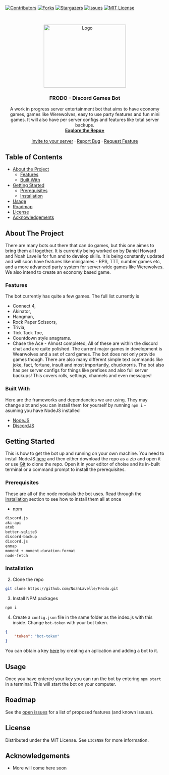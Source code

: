 
[![Contributors][contributors-shield]][contributors-url]
[![Forks][forks-shield]][forks-url]
[![Stargazers][stars-shield]][stars-url]
[![Issues][issues-shield]][issues-url]
[![MIT License][license-shield]][license-url]


<br />
<p align="center">
  <a href="https://github.com/NoahLavelle/Frodo">
    <img src="https://i.imgur.com/VZSq2qr.png" alt="Logo" width="260" height="200">
  </a>

  <h3 align="center">FRODO - Discord Games Bot</h3>

  <p align="center">
    A work in progress server entertainment bot that aims to have economy games, games like Werewolves, easy to use party features and fun mini games. It will also have per server configs and features like total server backups. 
    <br />
    <a href="https://github.com/NoahLavelle/Frodo"><strong>Explore the Repo»</strong></a>
    <br />
    <br />
    <a href="https://discord.com/api/oauth2/authorize?client_id=737984800689750090&permissions=8&scope=bot">Invite to your server</a>
    ·
    <a href="https://github.com/NoahLavelle/Frodo/issues">Report Bug</a>
    ·
    <a href="https://github.com/NoahLavelle/Frodo/issues">Request Feature</a>
  </p>
</p>



<!-- TABLE OF CONTENTS -->
## Table of Contents

* [About the Project](#about-the-project)
	* [Features](#features)
	* [Built With](#built-with)
* [Getting Started](#getting-started)
  * [Prerequisites](#prerequisites)
  * [Installation](#installation)
* [Usage](#usage)
* [Roadmap](#roadmap)
* [License](#license)
* [Acknowledgements](#acknowledgements)



<!-- ABOUT THE PROJECT -->
## About The Project

There are many bots out there that can do games, but this one aimes to bring them all together. It is currently being worked on by Daniel Howard and Noah Lavelle for fun and to develop skills. It is being constantly updated and will soon have features like minigames - RPS, TTT, number games etc, and a more advanced party system for server-wide games like Werewolves. We also intend to create an economy based game.

### Features

The bot currently has quite a few games. The full list currently is
* Connect 4,
* Akinator,
* Hangman,
* Rock Paper Scissors,
* Trivia,
* Tick Tack Toe,
* Countdown style anagrams.
* Chase the Ace - Almost completed,
All of these are within the discord chat and are quite polished. The current major games in development is Wearwolves and a set of card games. The bot does not only provide games though. 
There are also many different simple text commands like joke, fact, fortune, insult and most importantly, chucknorris. The bot also has per server configs for things like prefixes and also full server backups! This covers rolls, settings, channels and even messages!
### Built With
Here are the frameworks and dependancies we are using. They may change alot and you can install them for yourself by running ``npm i`` - asuming you have NodeJS installed
* [NodeJS](https://nodejs.org/en/)
* [DiscordJS](https://discord.js.org/#/)



<!-- GETTING STARTED -->
## Getting Started

This is how to get the bot up and running on your own machine. You need to install NodeJS [here](https://nodejs.org/en/) and then either download the repo as a zip and open it or use [Git](https://git-scm.com/) to clone the repo. Open it in your editor of choise and its in-built terminal or a command prompt to install the prerequisites.

### Prerequisites

These are all of the node moduals the bot uses. Read through the [Installation](#installation) section to see how to install them all at once
* npm
```sh
discord.js
aki-api
atob
better-sqlite3
discord-backup
discord.js
enmap
moment + moment-duration-format
node-fetch
```

### Installation

2. Clone the repo
```sh
git clone https://github.com/NoahLavelle/Frodo.git
```
3. Install NPM packages
```sh
npm i
```
4. Create a `config.json` file in the same folder as the index.js with this inside. Change `bot-token` with your bot token.
```JSON
{
	"token": "bot-token"
}
```
You can obtain a key [here](https://discord.com/developers/applications) by creating an aplication and adding a bot to it.



<!-- USAGE EXAMPLES -->
## Usage

Once you have entered your key you can run the bot by entering ``npm start`` in a terminal. This will start the bot on your computer.


<!-- ROADMAP -->
## Roadmap

See the [open issues](https://github.com/NoahLavelle/Frodo/issues) for a list of proposed features (and known issues).

<!-- LICENSE -->
## License

Distributed under the MIT License. See `LICENSE` for more information.

<!-- ACKNOWLEDGEMENTS -->
## Acknowledgements
* More will come here soon





<!-- MARKDOWN LINKS & IMAGES -->
<!-- https://www.markdownguide.org/basic-syntax/#reference-style-links -->
[contributors-shield]: https://img.shields.io/github/contributors/NoahLavelle/Frodo.svg?style=flat-square
[contributors-url]: https://github.com/NoahLavelle/Frodo/graphs/contributors
[forks-shield]: https://img.shields.io/github/forks/NoahLavelle/Frodo.svg?style=flat-square
[forks-url]: https://github.com/NoahLavelle/Frodo/network/members
[stars-shield]: https://img.shields.io/github/stars/NoahLavelle/Frodo.svg?style=flat-square
[stars-url]: https://github.com/NoahLavelle/Frodo/stargazers
[issues-shield]: https://img.shields.io/github/issues/NoahLavelle/Frodo.svg?style=flat-square
[issues-url]: https://github.com/NoahLavelle/Frodo/issues
[license-shield]: https://img.shields.io/github/license/NoahLavelle/Frodo.svg?style=flat-square
[license-url]: https://github.com/NoahLavelle/Frodo/blob/master/LICENSE.txt
[product-screenshot]: images/screenshot.png
